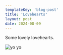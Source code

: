 ```yaml
---
templateKey: 'blog-post'
title: 'Lovehearts'
layout: post
date: 2024-08-09
---
```


Some lovely lovehearts.

![yo yo](/assets/images/2024/20240809_205646.jpg)
